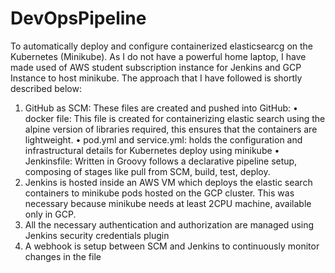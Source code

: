 # DevOpsPipeline
To automatically deploy and configure containerized elasticsearcg on the Kubernetes (Minikube). 
As I do not have a powerful home laptop, I have made used of AWS student subscription instance for Jenkins and GCP Instance to host minikube.
The approach that I have followed is shortly described below:
1.	GitHub as SCM: These files are created and pushed into GitHub:
  •	docker file: This file is created for containerizing elastic search using the alpine version of libraries required, this ensures that the containers are lightweight. 
  •	pod.yml and service.yml: holds the configuration and infrastructural details for Kubernetes deploy using minikube
  •	Jenkinsfile: Written in Groovy follows a declarative pipeline setup, composing of stages like pull from SCM, build, test, deploy.
2.	Jenkins is hosted inside an AWS VM which deploys the elastic search containers to minikube pods hosted on the GCP cluster. This was necessary because minikube needs at least 2CPU machine, available only in GCP.
3.	All the necessary authentication and authorization are managed using Jenkins security credentials plugin
4.	A webhook is setup between SCM and Jenkins to continuously monitor changes in the file

 
 
